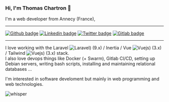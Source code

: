### Hi, I'm Thomas Chartron 👋

I'm a web developer from Annecy (France),  
___
[![Github badge](https://img.shields.io/badge/Github-000000?style=flat&logo=github&link=https://github.com/tchartron)](https://github.com/tchartron)
[![Linkedin badge](https://img.shields.io/badge/Linkedin-0274b3?style=flat&logo=linkedin&link=https://www.linkedin.com/in/thomas-chartron-b25718133)](https://www.linkedin.com/in/thomas-chartron-b25718133/)
[![Twitter badge](https://img.shields.io/badge/Twitter-1ca0f1?style=flat&logo=twitter&logoColor=white&link=https://twitter.com/tchartron)](https://twitter.com/tchartron)
[![Gitlab badge](https://img.shields.io/badge/Gitlab-FCA121?style=flat&logo=gitlab&link=https://gitlab.com/tchartron)](https://gitlab.com/tchartron)
___

I love working with the Laravel ![Laravel](https://img.shields.io/badge/laravel-FF2D20?style=flat&logo=laravel&logoColor=white&link=https://laravel.com)) (9.x) / Inertia / Vue ![Vuejs](https://img.shields.io/badge/vuejs-4FC08D?style=flat&logo=vuedotjs&logoColor=white&link=https://vuejs.org)) (3.x) / Tailwind ![Vuejs](https://img.shields.io/badge/tailwindcss-06B6D4?style=flat&logo=tailwindcss&logoColor=white&link=https://tailwindcss.com/)) (3.x) stack.  
I also love devops things like Docker (+ Swarm), Gitlab CI/CD, setting up Debian servers, writing bash scripts, installing and maintaining relational databases ...  

I'm interested in software develoment but mainly in web programming and web technologies.  

![whisper](https://github.githubassets.com/images/mona-whisper.gif "whisper")
